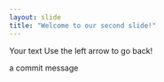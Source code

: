 ```yaml
---
layout: slide
title: "Welcome to our second slide!"
---
```

Your text
Use the left arrow to go back!

a commit message
